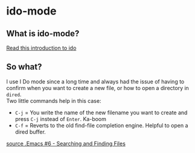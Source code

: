 # ido-mode

## What is ido-mode?
[Read this introduction to ido](https://masteringemacs.org/article/introduction-to-ido-mode)

## So what?
I use I Do mode since a long time and always had the issue of having to confirm when you want to create a new file, or how to open a directory in `dired`.  
Two little commands help in this case:

   - `C-j` = You write the name of the new filename you want to create and press `C-j` instead of `Enter`. Ka-boom
   - `C-f` = Reverts to the old find-file completion engine. Helpful to open a dired buffer.


[source .Emacs #6 - Searching and Finding Files](https://www.youtube.com/watch?v=bIE95Wc-kmg)
